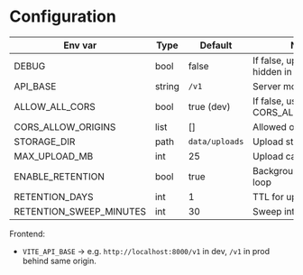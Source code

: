 # Configuration

| Env var                     | Type   | Default        | Notes                                          |
|----------------------------|--------|----------------|------------------------------------------------|
| DEBUG                      | bool   | false          | If false, upload `path` is hidden in response |
| API_BASE                   | string | `/v1`          | Server mount prefix                            |
| ALLOW_ALL_CORS             | bool   | true (dev)     | If false, use CORS_ALLOW_ORIGINS               |
| CORS_ALLOW_ORIGINS         | list   | []             | Allowed origins                                |
| STORAGE_DIR                | path   | `data/uploads` | Upload storage                                 |
| MAX_UPLOAD_MB              | int    | 25             | Upload cap                                     |
| ENABLE_RETENTION           | bool   | true           | Background cleanup loop                        |
| RETENTION_DAYS             | int    | 1              | TTL for uploads                                |
| RETENTION_SWEEP_MINUTES    | int    | 30             | Sweep interval                                 |

Frontend:
- `VITE_API_BASE` → e.g. `http://localhost:8000/v1` in dev, `/v1` in prod behind same origin.

